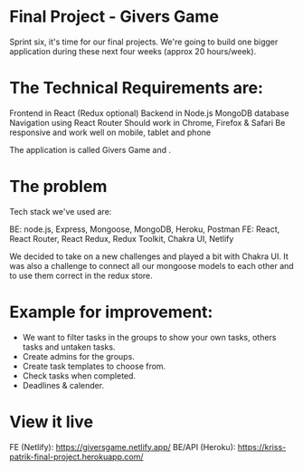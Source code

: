# Final Project - Givers Game

Sprint six, it's time for our final projects. We're going to build one bigger application during these next four weeks (approx 20 hours/week).

# The Technical Requirements are:

Frontend in React (Redux optional)
Backend in Node.js
MongoDB database
Navigation using React Router
Should work in Chrome, Firefox & Safari
Be responsive and work well on mobile, tablet and phone

The application is called Givers Game and .

# The problem

Tech stack we've used are:

BE: node.js, Express, Mongoose, MongoDB, Heroku, Postman
FE: React, React Router, React Redux, Redux Toolkit, Chakra UI, Netlify

We decided to take on a new challenges and played a bit with Chakra UI. It was also a challenge to connect all our mongoose models to each other and to use them correct in the redux store.

# Example for improvement:

- We want to filter tasks in the groups to show your own tasks, others tasks and untaken tasks.
- Create admins for the groups.
- Create task templates to choose from.
- Check tasks when completed.
- Deadlines & calender.

# View it live

FE (Netlify): https://giversgame.netlify.app/
BE/API (Heroku): https://kriss-patrik-final-project.herokuapp.com/
